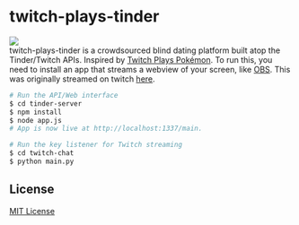twitch-plays-tinder
===
<img align="middle" src="https://raw.githubusercontent.com/xasos/twitch-plays-tinder/master/tinder-server/assets/images/logo.png?token=6235280__eyJzY29wZSI6IlJhd0Jsb2I6eGFzb3MvdHdpdGNoLXBsYXlzLXRpbmRlci9tYXN0ZXIvdGluZGVyLXNlcnZlci9hc3NldHMvaW1hZ2VzL2xvZ28ucG5nIiwiZXhwaXJlcyI6MTQxMTkxNzgxN30%3D--4d4acc25db74d348a37a6de2f2b17c71638ce81d"></img><br>
twitch-plays-tinder is a crowdsourced blind dating platform built atop the Tinder/Twitch APIs. Inspired by [Twitch Plays Pokémon](http://www.twitch.tv/twitchplayspokemon). To run this, you need to install an app that streams a webview of your screen, like [OBS](https://obsproject.com/). This was originally streamed on twitch [here](http://www.twitch.tv/twitchplaystinderbot).

```sh
# Run the API/Web interface
$ cd tinder-server
$ npm install
$ node app.js
# App is now live at http://localhost:1337/main. 

# Run the key listener for Twitch streaming
$ cd twitch-chat
$ python main.py
```

## License
[MIT License](LICENSE)

